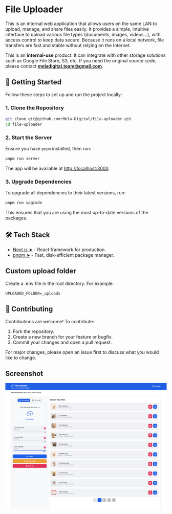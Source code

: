# File Uploader

This is an internal web application that allows users on the same LAN to upload, manage, and share files easily. It provides a simple, intuitive interface to upload various file types (documents, images, videos…), with access control to keep data secure. Because it runs on a local network, file transfers are fast and stable without relying on the Internet.

This is an **internal-use** product. It can integrate with other storage solutions such as Google File Store, S3, etc.
If you need the original source code, please contact **meladigital.team@gmail.com**.

## 🚀 Getting Started

Follow these steps to set up and run the project locally:

### 1. Clone the Repository

```bash
git clone git@github.com:Mela-Digital/file-uploader.git
cd file-uploader
```

### 2. Start the Server

Ensure you have `pnpm` installed, then run:

```bash
pnpm run server
```

The app will be available at [http://localhost:3000](http://localhost:3000).

### 3. Upgrade Dependencies

To upgrade all dependencies to their latest versions, run:

```bash
pnpm run upgrade
```

This ensures that you are using the most up-to-date versions of the packages.

## 🛠️ Tech Stack

- [Next.js ➤](https://nextjs.org/) - React framework for production.
- [pnpm ➤](https://pnpm.io/) - Fast, disk-efficient package manager.

## Custom upload folder

Create a .env file in the root directory. For example:

```env
UPLOADED_FOLDER=_uploads
```

## 🤝 Contributing

Contributions are welcome! To contribute:

1. Fork the repository.
2. Create a new branch for your feature or bugfix.
3. Commit your changes and open a pull request.

For major changes, please open an issue first to discuss what you would like to change.

## Screenshot

<img src="./public/images/file-uploader-preview.png"></img>
